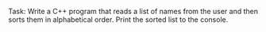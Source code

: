 Task:
Write a C++ program that reads a list of names from the user and then sorts them in alphabetical order. Print the sorted list to the console.
